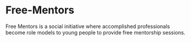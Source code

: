 # Free-Mentors
Free Mentors is a social initiative where accomplished professionals become role models to young people to provide free mentorship sessions. 
